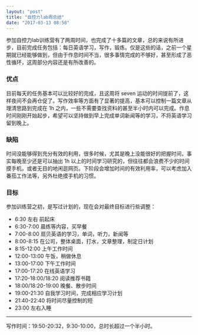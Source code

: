 ```yaml
---
layout: "post"
title: "自控力lab周总结"
date: "2017-03-13 08:58"
---
```


参加自控力lab训练营有了两周时间，也完成了十多篇的文章，总的来说有所进步，目前完成任务包括：每日英语学习，写作，锻炼。仅是这些的话，之前一个星期就已经能够做到，但由于作息时间不当，很多事情完成的不够好，甚至形成了恶性循环，这周部分内容还是有所改善的。

### 优点

目前每天的任务基本可以比较好的完成，且这周将 seven 运动的时间提前了，这样夜间不会再仓促了。写作效率等方面有了显著的提高，基本可以控制一篇文章从理清思路到完成在 1h 之内，一些不需要查找资料的甚至半小时内可以完成。作息时间刚刚开始起步，希望可以坚持做到早上完成单词新闻等的学习，不将英语学习留到晚上。

### 缺陷

时间没能够得到充分有效的利用，很多时候，尤其是晚上没能很好的把握时间，事实每晚至少还是可以抽出 1h 以上的时间学习研究的，但往往都会浪费不少的时间摸手机，或者无目的地闲逛网页。下阶段会增加时间的有效利用率，可以考虑加入番茄工作法等，另外杜绝摸手机的习惯。

<!-- more -->

### 目标

参加训练营之初，是写过计划的，现在会对最终目标进行些调整：

- 6:30 左右 前起床
- 6:30-7:00 晨练等内容，买早餐
- 7:00-8:00 扇贝英语的学习，单词，听力，新闻等
- 8:00-8:15 在公司，整体桌面，打水，文章整理，制定日计划
- 8:15-12:00 上午工作时间
- 12:00-13:00 午饭，稍做休息
- 13:00-17:00 下午工作时间
- 17:00-17:20 在线英语学习
- 17:20-18:00/18:20 阅读推荐书籍
- 18:00/18:20-19:00 晚餐、散步时间
- 19:00-21:30 自我学习时间，完成相应学习计划
- 21:40-22:40 将时间尽量控制的短
- 23:00 左右入睡

***

写作时间：19:50-20:32，9:30-10:00，总时长超过一个半小时。

